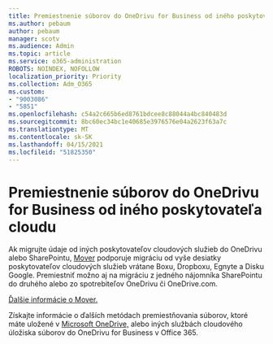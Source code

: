 ```yaml
---
title: Premiestnenie súborov do OneDrivu for Business od iného poskytovateľa cloudu
ms.author: pebaum
author: pebaum
manager: scotv
ms.audience: Admin
ms.topic: article
ms.service: o365-administration
ROBOTS: NOINDEX, NOFOLLOW
localization_priority: Priority
ms.collection: Adm_O365
ms.custom:
- "9003086"
- "5851"
ms.openlocfilehash: c54a2c665b6ed8761bdcee8c88044a4bc840483d
ms.sourcegitcommit: 8bc60ec34bc1e40685e3976576e04a2623f63a7c
ms.translationtype: MT
ms.contentlocale: sk-SK
ms.lasthandoff: 04/15/2021
ms.locfileid: "51825350"
---
```

# <a name="move-files-into-onedrive-for-business-from-another-cloud-provider"></a>Premiestnenie súborov do OneDrivu for Business od iného poskytovateľa cloudu

Ak migrujte údaje od iných poskytovateľov cloudových služieb do OneDrivu alebo SharePointu, [Mover](https://go.microsoft.com/fwlink/?linkid=2132453) podporuje migráciu od vyše desiatky poskytovateľov cloudových služieb vrátane Boxu, Dropboxu, Egnyte a Disku Google. Premiestniť možno aj na migráciu z jedného nájomníka SharePointu do druhého alebo zo spotrebiteľov OneDrivu či OneDrive.com.

[Ďalšie informácie o Mover.](https://go.microsoft.com/fwlink/?linkid=2132453)

Získajte informácie o ďalších metódach premiestňovania súborov, ktoré máte uložené v [Microsoft OneDrive,](https://support.microsoft.com/office/7fb28cad-7e25-451f-8b4b-2d1a71e5c0e9) alebo iných službách cloudového úložiska súborov do OneDrivu for Business v Office 365.
